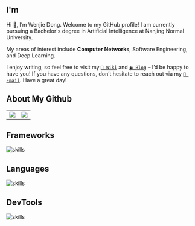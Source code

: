 <!------------ 个人介绍 ------------>
## I'm
Hi 👋, I’m Wenjie Dong. Welcome to my GitHub profile! I am currently pursuing a Bachelor's degree in Artificial Intelligence at Nanjing Normal University.

My areas of interest include <b>Computer Networks</b>, Software Engineering, and Deep Learning. 

I enjoy writing, so feel free to visit my [`📄 Wiki`](https://wiki.dwj601.cn/ "wiki") and [`🍀 Blog`](https://blog.dwj601.cn/ "blog") – I’d be happy to have you! If you have any questions, don’t hesitate to reach out via my [`📧 Email`](mailto:explorer-dong@foxmail.com). Have a great day!


<!------------ 所有仓库概览 ------------>
## About My Github
<table>
  <tr>
    <!-- 贡献状态 -->
    <td><center><img src="https://github-readme-stats.vercel.app/api?username=Explorer-Dong&show_icons=true&theme=solarized-light&hide_border=true"></center></td>
    <!-- 语言占比 -->
    <td><center><img src="https://github-readme-stats.vercel.app/api/top-langs/?username=Explorer-Dong&show_icons=true&theme=solarized-light&hide_border=true&hide=css,html,cmake,ejs,stylus,jupyter,batchfile&exclude_repo=explorer-dong.github.io,blog"></center></td>
  </tr>
</table>


<!-- 框架 -->
## Frameworks
![skills](https://skillicons.dev/icons?i=qt,tensorflow,pytorch,flask)


<!-- 语言 -->
## Languages
![skills](https://skillicons.dev/icons?i=c,cpp,python,matlab)


<!-- 工具 -->
## DevTools
![skills](https://skillicons.dev/icons?i=git,md,latex)
